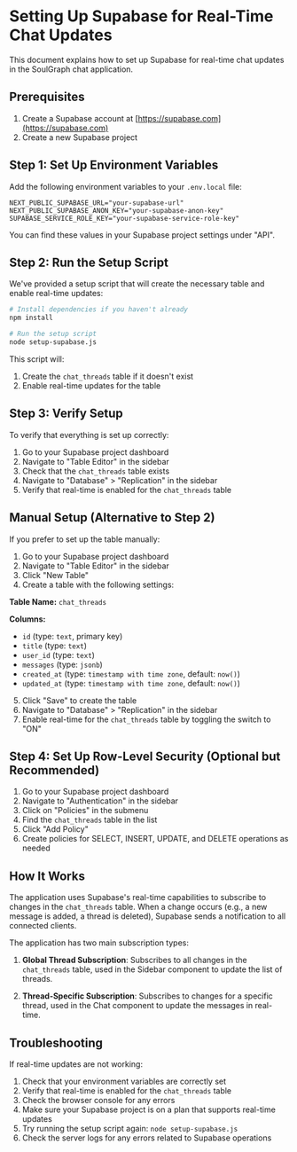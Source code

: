 # Setting Up Supabase for Real-Time Chat Updates

This document explains how to set up Supabase for real-time chat updates in the SoulGraph chat application.

## Prerequisites

1. Create a Supabase account at [https://supabase.com](https://supabase.com)
2. Create a new Supabase project

## Step 1: Set Up Environment Variables

Add the following environment variables to your `.env.local` file:

```
NEXT_PUBLIC_SUPABASE_URL="your-supabase-url"
NEXT_PUBLIC_SUPABASE_ANON_KEY="your-supabase-anon-key"
SUPABASE_SERVICE_ROLE_KEY="your-supabase-service-role-key"
```

You can find these values in your Supabase project settings under "API".

## Step 2: Run the Setup Script

We've provided a setup script that will create the necessary table and enable real-time updates:

```bash
# Install dependencies if you haven't already
npm install

# Run the setup script
node setup-supabase.js
```

This script will:
1. Create the `chat_threads` table if it doesn't exist
2. Enable real-time updates for the table

## Step 3: Verify Setup

To verify that everything is set up correctly:

1. Go to your Supabase project dashboard
2. Navigate to "Table Editor" in the sidebar
3. Check that the `chat_threads` table exists
4. Navigate to "Database" > "Replication" in the sidebar
5. Verify that real-time is enabled for the `chat_threads` table

## Manual Setup (Alternative to Step 2)

If you prefer to set up the table manually:

1. Go to your Supabase project dashboard
2. Navigate to "Table Editor" in the sidebar
3. Click "New Table"
4. Create a table with the following settings:

**Table Name:** `chat_threads`

**Columns:**
- `id` (type: `text`, primary key)
- `title` (type: `text`)
- `user_id` (type: `text`)
- `messages` (type: `jsonb`)
- `created_at` (type: `timestamp with time zone`, default: `now()`)
- `updated_at` (type: `timestamp with time zone`, default: `now()`)

5. Click "Save" to create the table
6. Navigate to "Database" > "Replication" in the sidebar
7. Enable real-time for the `chat_threads` table by toggling the switch to "ON"

## Step 4: Set Up Row-Level Security (Optional but Recommended)

1. Go to your Supabase project dashboard
2. Navigate to "Authentication" in the sidebar
3. Click on "Policies" in the submenu
4. Find the `chat_threads` table in the list
5. Click "Add Policy"
6. Create policies for SELECT, INSERT, UPDATE, and DELETE operations as needed

## How It Works

The application uses Supabase's real-time capabilities to subscribe to changes in the `chat_threads` table. When a change occurs (e.g., a new message is added, a thread is deleted), Supabase sends a notification to all connected clients.

The application has two main subscription types:

1. **Global Thread Subscription**: Subscribes to all changes in the `chat_threads` table, used in the Sidebar component to update the list of threads.

2. **Thread-Specific Subscription**: Subscribes to changes for a specific thread, used in the Chat component to update the messages in real-time.

## Troubleshooting

If real-time updates are not working:

1. Check that your environment variables are correctly set
2. Verify that real-time is enabled for the `chat_threads` table
3. Check the browser console for any errors
4. Make sure your Supabase project is on a plan that supports real-time updates
5. Try running the setup script again: `node setup-supabase.js`
6. Check the server logs for any errors related to Supabase operations 